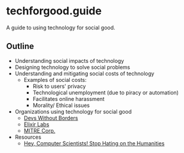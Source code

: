 # techforgood.guide
A guide to using technology for social good.

## Outline

* Understanding social impacts of technology
* Designing technology to solve social problems
* Understanding and mitigating social costs of technology
  - Examples of social costs:
    - Risk to users' privacy
    - Technological unemployment (due to piracy or automation)
    - Facilitates online harassment
    - Morality/ Ethical issues
* Organizations using technology for social good
  - [Devs Without Borders](http://devswithoutborders.org/)
  - [Elixir Labs](http://www.elixirlabs.org/)
  - [MITRE Corp.](https://www.mitre.org/)
* Resources
  - [Hey, Computer Scientists! Stop Hating on the Humanities](https://www.wired.com/2017/04/hey-computer-scientists-stop-hating-humanities/)
